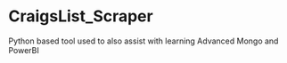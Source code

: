 # CraigsList_Scraper
Python based tool used to also assist with learning Advanced Mongo and PowerBI
